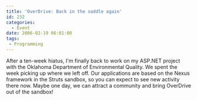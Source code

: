 ```yaml
---
title: 'OverDrive: Back in the saddle again'
id: 232
categories:
  - Event
date: 2006-02-19 06:01:00
tags:
 - Programming
---
```


After a ten-week hiatus, I'm finally back to work on my ASP.NET project with the Oklahoma Department of Environmental Quality. We spent the week picking up where we left off. Our applications are based on the Nexus framework in the Struts sandbox, so you can expect to see new activity there now. Maybe one day, we can attract a community and bring OverDrive out of the sandbox!